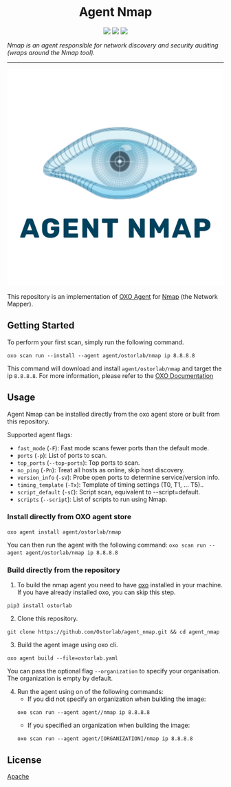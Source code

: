 
<h1 align="center">Agent Nmap</h1>

<p align="center">
<img src="https://img.shields.io/badge/License-Apache_2.0-brightgreen.svg">
<img src="https://img.shields.io/github/languages/top/ostorlab/agent_nmap">
<img src="https://img.shields.io/badge/PRs-welcome-brightgreen.svg">
</p>

_Nmap is an agent responsible for network discovery and security auditing (wraps around the Nmap tool)._

---

<p align="center">
<img src="https://github.com/Ostorlab/agent_nmap/blob/main/images/logo.png" alt="agent-nmap" />
</p>

This repository is an implementation of [OXO Agent](https://pypi.org/project/ostorlab/) for [Nmap](https://nmap.org/) (the Network Mapper).

## Getting Started
To perform your first scan, simply run the following command.
```shell
oxo scan run --install --agent agent/ostorlab/nmap ip 8.8.8.8
```

This command will download and install `agent/ostorlab/nmap` and target the ip `8.8.8.8`.
For more information, please refer to the [OXO Documentation](https://oxo.ostorlab.co/docs)


## Usage

Agent Nmap can be installed directly from the oxo agent store or built from this repository.

Supported agent flags:

* `fast_mode` (`-F`): Fast mode scans fewer ports than the default mode.
* `ports` (`-p`): List of ports to scan.
* `top_ports` (`--top-ports`): Top ports to scan.
* `no_ping` (`-Pn`): Treat all hosts as online, skip host discovery.
* `version_info` (`-sV`): Probe open ports to determine service/version info.
* `timing_template` (`-Tx`): Template of timing settings (T0, T1, ... T5)..
* `script_default` (`-sC`): Script scan, equivalent to --script=default.
* `scripts` (`--script`): List of scripts to run using Nmap.


 ### Install directly from OXO agent store

 ```shell
 oxo agent install agent/ostorlab/nmap
 ```

You can then run the agent with the following command:
`oxo scan run --agent agent/ostorlab/nmap ip 8.8.8.8`


### Build directly from the repository

 1. To build the nmap agent you need to have [oxo](https://pypi.org/project/ostorlab/) installed in your machine. If you have already installed oxo, you can skip this step.

```shell
pip3 install ostorlab
```

 2. Clone this repository.

```shell
git clone https://github.com/Ostorlab/agent_nmap.git && cd agent_nmap
```

 3. Build the agent image using oxo cli.

 ```shell
 oxo agent build --file=ostorlab.yaml
 ```
 You can pass the optional flag `--organization` to specify your organisation. The organization is empty by default.

 4. Run the agent using on of the following commands:
	 * If you did not specify an organization when building the image:
	  ```shell
	  oxo scan run --agent agent//nmap ip 8.8.8.8
	  ```
	 * If you specified an organization when building the image:
	  ```shell
	  oxo scan run --agent agent/[ORGANIZATION]/nmap ip 8.8.8.8
	  ```


## License
[Apache](./LICENSE)

